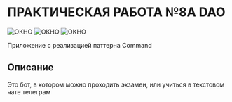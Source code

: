 # ПРАКТИЧЕСКАЯ РАБОТА №8A DAO
![ОКНО](https://github.com/Je1rei/Java-Tasks/blob/main/Task8A/DAO/src/IMG/img.png)
![ОКНО](https://github.com/Je1rei/Java-Tasks/blob/main/Task8A/DAO/src/IMG/img_1.png)
![ОКНО](https://github.com/Je1rei/Java-Tasks/blob/main/Task8A/DAO/src/IMG/img_2.png)

Приложение с реализацией паттерна Command

**Описание**
---
Это бот, в котором можно проходить экзамен, или учиться в текстовом чате телеграм
